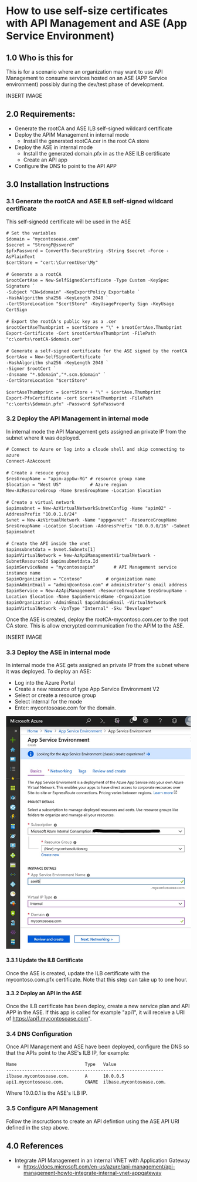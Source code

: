 # How to use self-size certificates with API Management and ASE (App Service Environment)

## 1.0 Who is this for

This is for a scenario where an organization may want to use API Management to consume services hosted on an ASE (APP Service environment) possibly during the dev/test phase of development.

INSERT IMAGE

## 2.0 Requirements:

- Generate the rootCA and ASE ILB self-signed wildcard certificate
- Deploy the APIM Management in internal mode
  - Install the generated rootCA.cer in the root CA store
- Deploy the ASE in internal mode
  - Install the generated domain.pfx in as the ASE ILB certificate
  - Create an API app
- Configure the DNS to point to the API APP

## 3.0 Installation Instructions

### 3.1 Generate the rootCA and ASE ILB self-signed wildcard certificate

This self-signedd certificate will be used in the ASE

```
# Set the variables
$domain = "mycontosoase.com"
$secret = "StrongP@ssword"
$pfxPassword = ConvertTo-SecureString -String $secret -Force -AsPlainText
$certStore = "cert:\CurrentUser\My"

# Generate a a rootCA
$rootCertAse = New-SelfSignedCertificate -Type Custom -KeySpec Signature `
-Subject "CN=$domain" -KeyExportPolicy Exportable `
-HashAlgorithm sha256 -KeyLength 2048 `
-CertStoreLocation "$certStore" -KeyUsageProperty Sign -KeyUsage CertSign

# Export the rootCA's public key as a .cer
$rootCertAseThumbprint = $certStore + "\" + $rootCertAse.Thumbprint
Export-Certificate -Cert $rootCertAseThumbprint -FilePath "c:\certs\rootCA-$domain.cer"

# Generate a self-signed certificate for the ASE signed by the rootCA
$certAse = New-SelfSignedCertificate `
-HashAlgorithm sha256 -KeyLength 2048 `
-Signer $rootCert `
-dnsname "*.$domain","*.scm.$domain" `
-CertStoreLocation "$certStore"

$certAseThumbprint = $certStore + "\" + $certAse.Thumbprint
Export-PfxCertificate -cert $certAseThumbprint -FilePath "c:\certs\$domain.pfx" -Password $pfxPassword
```

### 3.2 Deploy the API Management in internal mode

In internal mode the API Management gets assigned an private IP from the subnet where it was deployed.

```
# Connect to Azure or log into a cloude shell and skip connecting to azure
Connect-AzAccount

# Create a resouce group
$resGroupName = "apim-appGw-RG" # resource group name
$location = "West US"           # Azure region
New-AzResourceGroup -Name $resGroupName -Location $location

# Create a virtual network
$apimsubnet = New-AzVirtualNetworkSubnetConfig -Name "apim02" -AddressPrefix "10.0.1.0/24"
$vnet = New-AzVirtualNetwork -Name "appgwvnet" -ResourceGroupName $resGroupName -Location $location -AddressPrefix "10.0.0.0/16" -Subnet $apimsubnet

# Create the API inside the vnet
$apimsubnetdata = $vnet.Subnets[1]
$apimVirtualNetwork = New-AzApiManagementVirtualNetwork -SubnetResourceId $apimsubnetdata.Id
$apimServiceName = "mycontosoapim"       # API Management service instance name
$apimOrganization = "Contoso"         # organization name
$apimAdminEmail = "admin@contoso.com" # administrator's email address
$apimService = New-AzApiManagement -ResourceGroupName $resGroupName -Location $location -Name $apimServiceName -Organization $apimOrganization -AdminEmail $apimAdminEmail -VirtualNetwork $apimVirtualNetwork -VpnType "Internal" -Sku "Developer"

```

Once the ASE is created, deploy the rootCA-mycontoso.com.cer to the root CA store. This is allow encrypted communication fro the APIM to the ASE.

INSERT IMAGE

### 3.3 Deploy the ASE in internal mode

In internal mode the ASE gets assigned an private IP from the subnet where it was deployed. To deploy an ASE:

- Log into the Azure Portal
- Create a new resource of type App Service Environment V2
- Select or create a resource group
- Select internal for the mode 
- Enter: mycontosoase.com for the domain.

![Screenshot](create-internal-ase.jpg)

#### 3.3.1 Update the ILB Certificate

Once the ASE is created, update the ILB certificate with the mycontoso.com.pfx certificate. Note that this step can take up to one hour.

#### 3.3.2 Deploy an API in the ASE

Once the ILB certificate has been deploy, create a new service plan and API APP in the ASE. If this app is called for example "api1", it will receive a URI of https://api1.mycontosoase.com".

### 3.4 DNS Configuration

Once API Management and ASE have been deployed, configure the DNS so that the APIs point to the ASE's ILB IP, for example:

```
Name                          Type   Value
------------------------------------------------------------
ilbase.mycontosoase.com.      A      10.0.0.5
api1.mycontosoase.com.        CNAME  ilbase.mycontosoase.com.
```

Where 10.0.0.1 is the ASE's ILB IP.

### 3.5 Configure API Management

Follow the inscructions to create an API defintion using the ASE API URI defined in the step above.

## 4.0 References

- Integrate API Management in an internal VNET with Application Gateway
  - https://docs.microsoft.com/en-us/azure/api-management/api-management-howto-integrate-internal-vnet-appgateway
